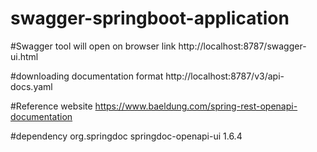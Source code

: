 # swagger-springboot-application

#Swagger tool will open on browser link
http://localhost:8787/swagger-ui.html

#downloading documentation format
http://localhost:8787/v3/api-docs.yaml

#Reference website 
https://www.baeldung.com/spring-rest-openapi-documentation

#dependency
<dependency>
    <groupId>org.springdoc</groupId>
    <artifactId>springdoc-openapi-ui</artifactId>
    <version>1.6.4</version>
</dependency>

